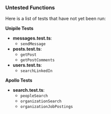 ### Untested Functions

Here is a list of tests that have not yet been run:

**Unipile Tests**
- **messages.test.ts**:
  - `sendMessage`
- **posts.test.ts**:
  - `getPost`
  - `getPostComments`
- **users.test.ts**:
  - `searchLinkedIn`

**Apollo Tests**
- **search.test.ts**:
  - `peopleSearch`
  - `organizationSearch`
  - `organizationJobPostings`